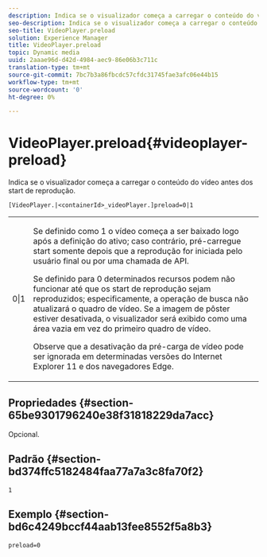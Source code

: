 ```yaml
---
description: Indica se o visualizador começa a carregar o conteúdo do vídeo antes dos start de reprodução.
seo-description: Indica se o visualizador começa a carregar o conteúdo do vídeo antes dos start de reprodução.
seo-title: VideoPlayer.preload
solution: Experience Manager
title: VideoPlayer.preload
topic: Dynamic media
uuid: 2aaae96d-d42d-4984-aec9-86e06b3c711c
translation-type: tm+mt
source-git-commit: 7bc7b3a86fbcdc57cfdc31745fae3afc06e44b15
workflow-type: tm+mt
source-wordcount: '0'
ht-degree: 0%

---
```



# VideoPlayer.preload{#videoplayer-preload}

Indica se o visualizador começa a carregar o conteúdo do vídeo antes dos start de reprodução.

`[VideoPlayer.|<containerId>_videoPlayer.]preload=0|1`

<table id="table_AE7AAFA9B4374E31B51D06511EB96401"> 
 <tbody> 
  <tr> 
   <td colname="col1"> <p> <span class="codeph"> 0|1  </span> </p> </td> 
   <td colname="col2"> <p> Se definido como <span class="codeph"> 1 </span> o vídeo começa a ser baixado logo após a definição do ativo; caso contrário, pré-carregue start somente depois que a reprodução for iniciada pelo usuário final ou por uma chamada de API. </p> <p>Se definido para <span class="codeph"> 0 </span> determinados recursos podem não funcionar até que os start de reprodução sejam reproduzidos; especificamente, a operação de busca não atualizará o quadro de vídeo. Se a imagem de pôster estiver desativada, o visualizador será exibido como uma área vazia em vez do primeiro quadro de vídeo. </p> <p>Observe que a desativação da pré-carga de vídeo pode ser ignorada em determinadas versões do Internet Explorer 11 e dos navegadores Edge. </p> </td> 
  </tr> 
 </tbody> 
</table>

## Propriedades {#section-65be9301796240e38f31818229da7acc}

Opcional.

## Padrão {#section-bd374ffc5182484faa77a7a3c8fa70f2}

`1`

## Exemplo {#section-bd6c4249bccf44aab13fee8552f5a8b3}

`preload=0`
